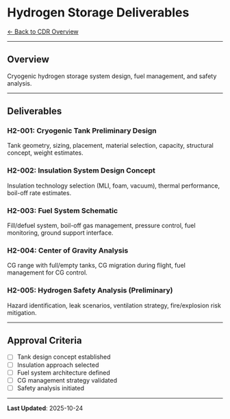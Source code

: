 # Hydrogen Storage Deliverables

[← Back to CDR Overview](../README.md)

---

## Overview

Cryogenic hydrogen storage system design, fuel management, and safety analysis.

---

## Deliverables

### H2-001: Cryogenic Tank Preliminary Design
Tank geometry, sizing, placement, material selection, capacity, structural concept, weight estimates.

### H2-002: Insulation System Design Concept
Insulation technology selection (MLI, foam, vacuum), thermal performance, boil-off rate estimates.

### H2-003: Fuel System Schematic
Fill/defuel system, boil-off gas management, pressure control, fuel monitoring, ground support interface.

### H2-004: Center of Gravity Analysis
CG range with full/empty tanks, CG migration during flight, fuel management for CG control.

### H2-005: Hydrogen Safety Analysis (Preliminary)
Hazard identification, leak scenarios, ventilation strategy, fire/explosion risk mitigation.

---

## Approval Criteria

- [ ] Tank design concept established
- [ ] Insulation approach selected
- [ ] Fuel system architecture defined
- [ ] CG management strategy validated
- [ ] Safety analysis initiated

---

**Last Updated**: 2025-10-24
